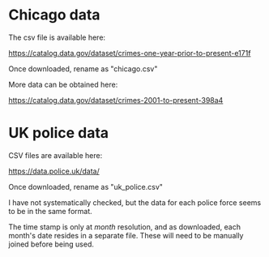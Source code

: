 # Chicago data

The csv file is available here:

https://catalog.data.gov/dataset/crimes-one-year-prior-to-present-e171f

Once downloaded, rename as "chicago.csv"

More data can be obtained here:

https://catalog.data.gov/dataset/crimes-2001-to-present-398a4


# UK police data

CSV files are available here:

https://data.police.uk/data/

Once downloaded, rename as "uk_police.csv"

I have not systematically checked, but the data for each police force seems to
be in the same format.

The time stamp is only at _month_ resolution, and as downloaded, each month's
date resides in a separate file.  These will need to be manually joined before
being used.
